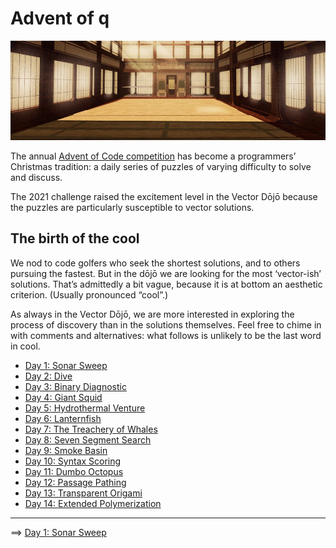 # Advent of q

![Dojo](./img/dojo.jpg)

The annual [Advent of Code competition](https://adventofcode.com) has become a programmers’ Christmas tradition: a daily series of puzzles of varying difficulty to solve and discuss.

The 2021 challenge raised the excitement level in the Vector Dōjō because the puzzles are particularly susceptible to vector solutions. 


## The birth of the cool

We nod to code golfers who seek the shortest solutions, and to others pursuing the fastest. 
But in the dōjō we are looking for the most ‘vector-ish’ solutions. 
That’s admittedly a bit vague, because it is at bottom an aesthetic criterion. 
(Usually pronounced “cool”.)

As always in the Vector Dōjō, we are more interested in exploring the process of discovery than in the solutions themselves. 
Feel free to chime in with comments and alternatives: what follows is unlikely to be the last word in cool. 

* [Day 1: Sonar Sweep](./01-sonarsweep.md)
* [Day 2: Dive](./02-dive.md)
* [Day 3: Binary Diagnostic](./03-binary-diagnostic.md)
* [Day 4: Giant Squid](./04-giant-squid.md)
* [Day 5: Hydrothermal Venture](./05-hydrothermal-venture.md)
* [Day 6: Lanternfish](./06-lanternfish.md)
* [Day 7: The Treachery of Whales](./07-treachery-whales.md)
* [Day 8: Seven Segment Search](./08-seven-segment-search.md)
* [Day 9: Smoke Basin](./09-smoke-basin.md)
* [Day 10: Syntax Scoring](./10-syntax-scoring.md)
* [Day 11: Dumbo Octopus](./11-dumbo-octopus.md)
* [Day 12: Passage Pathing](./12-passage-pathing.md)
* [Day 13: Transparent Origami](./13-transparent-origami.md)
* [Day 14: Extended Polymerization](./14-extended-polymerization.md)

---
==>
[Day 1: Sonar Sweep](./01-sonar-sweep.md)